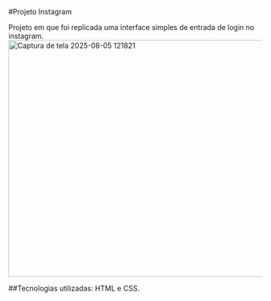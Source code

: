 #Projeto Instagram

Projeto em que foi replicada uma interface simples de entrada de login no instagram.
<img width="802" height="468" alt="Captura de tela 2025-08-05 121821" src="https://github.com/user-attachments/assets/f07a2610-5f83-4f09-b42e-f6f9352400b8" />



##Tecnologias utilizadas:
HTML e CSS.

